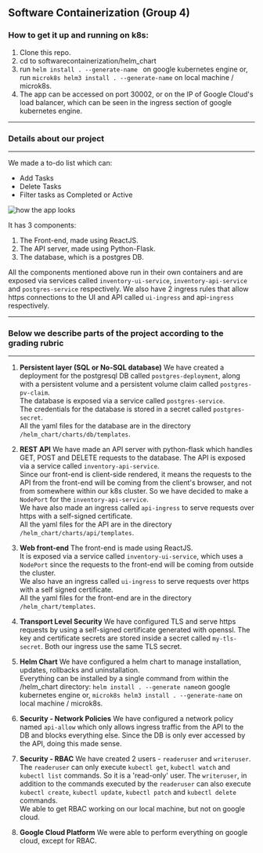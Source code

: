 Software Containerization (Group 4)
-
<h3>How to get it up and running on k8s: </h3>

 1. Clone this repo.
 2. cd to softwarecontainerization/helm_chart
 3. run `helm install . --generate-name ` on google kubernetes engine or, <br> run `microk8s helm3 install . --generate-name` on local machine / microk8s.
 4. The app can be accessed on port 30002, or on the IP of Google Cloud's load balancer, which can be seen in the ingress section of google kubernetes engine.
---

 <h3> Details about our project </h3>
 
---
We made a to-do list which can:
 - Add Tasks
 - Delete Tasks
 - Filter tasks as Completed or Active

![how the app looks](https://i.imgur.com/1Cr2hYy.png)

It has 3 components:

 1. The Front-end, made using ReactJS.
 2. The API server, made using Python-Flask.
 3. The database, which is a postgres DB.
 
All the components mentioned above run in their own containers and are exposed via services called `inventory-ui-service`, `inventory-api-service` and `postgres-service` respectively.
We also have 2 ingress rules that allow https connections to the UI and API called `ui-ingress` and api-`ingress` respectively.
___
<h3>Below we describe parts of the project according to the grading rubric</h3>

---
1. **Persistent layer (SQL or No-SQL database)**
	We have created a deployment for the postgresql DB called `postgres-deployment`, along with a persistent volume and a persistent volume claim called `postgres-pv-claim`. <br/> The database is exposed via a service called `postgres-service`. <br/> The credentials for the database is stored in a secret called `postgres-secret`. <br/>All the yaml files for the database are in the directory `/helm_chart/charts/db/templates`.
2. **REST API**	
	We have made an API server with python-flask which handles GET, POST and DELETE requests to the database. The API is exposed via a service called `inventory-api-service`. <br/> Since our front-end is client-side rendered, it means the requests to the API from the front-end will be coming from the client's browser, and not from somewhere within our k8s cluster. So we have decided to make a `NodePort` for the `inventory-api-service`. <br/> We have also made an ingress called `api-ingress` to serve requests over https with a self-signed certificate.<br/> All the yaml files for the API are in the directory `/helm_chart/charts/api/templates`.
	
3. **Web front-end**
	The front-end is made using ReactJS. <br/>It is exposed via a service called `inventory-ui-service`, which uses a `NodePort` since the requests to the front-end will be coming from outside the cluster.<br/>We also have an ingress called `ui-ingress` to serve requests over https with a self signed certificate. <br/>All the yaml files for the front-end are in the directory `/helm_chart/templates`.
4. **Transport Level Security**
	We have configured TLS and serve https requests by using a self-signed certificate generated with openssl. 
	The key and certificate secrets are stored inside a secret called `my-tls-secret`. Both our ingress use the same TLS secret.
5. **Helm Chart**
	We have configured a helm chart to manage installation, updates, rollbacks and uninstallation. <br/>Everything can be installed by a single command from within the /helm_chart directory: `helm install . --generate name`on google kubernetes engine or, `microk8s helm3 install . --generate-name` on local machine / microk8s. 
6. **Security - Network Policies**
	We have configured a network policy named `api-allow` which only allows ingress traffic from the API to the DB and blocks everything else. Since the DB is only ever accessed by the API, doing this made sense.
7. **Security - RBAC**
	We have created 2 users - `readeruser` and `writeruser`. The `readeruser` can only execute `kubectl get`, `kubectl watch` and `kubectl list` commands. So it is a 'read-only' user. The `writeruser`, in addition to the commands executed by the `readeruser` can also execute `kubectl create`, `kubectl update`, `kubectl patch` and `kubectl delete` commands.<br/> We able to get RBAC working on our local machine, but not on google cloud.
8. **Google Cloud Platform**
	We were able to perform everything on google cloud, except for RBAC.
